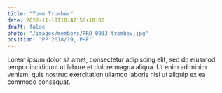 ```yaml
---
title: "Tome Trombev"
date: 2022-11-19T10:47:58+10:00
draft: false
photo: "/images/members/PRO_0933-trombev.jpg"
position: "PP 2018/19, PHF"
---
```


Lorem ipsum dolor sit amet, consectetur adipiscing elit, sed do eiusmod tempor incididunt ut labore et dolore magna aliqua. Ut enim ad minim veniam, quis nostrud exercitation ullamco laboris nisi ut aliquip ex ea commodo consequat.
